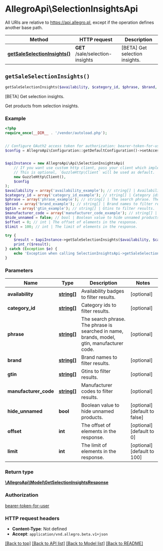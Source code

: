 # AllegroApi\SelectionInsightsApi

All URIs are relative to https://api.allegro.pl, except if the operation defines another base path.

| Method | HTTP request | Description |
| ------------- | ------------- | ------------- |
| [**getSaleSelectionInsights()**](SelectionInsightsApi.md#getSaleSelectionInsights) | **GET** /sale/selection-insights | [BETA] Get selection insights. |


## `getSaleSelectionInsights()`

```php
getSaleSelectionInsights($availability, $category_id, $phrase, $brand, $gtin, $manufacturer_code, $hide_unnamed, $offset, $limit): \AllegroApi\Model\GetSelectionInsightsResponse
```

[BETA] Get selection insights.

Get products from selection insights.

### Example

```php
<?php
require_once(__DIR__ . '/vendor/autoload.php');


// Configure OAuth2 access token for authorization: bearer-token-for-user
$config = AllegroApi\Configuration::getDefaultConfiguration()->setAccessToken('YOUR_ACCESS_TOKEN');


$apiInstance = new AllegroApi\Api\SelectionInsightsApi(
    // If you want use custom http client, pass your client which implements `GuzzleHttp\ClientInterface`.
    // This is optional, `GuzzleHttp\Client` will be used as default.
    new GuzzleHttp\Client(),
    $config
);
$availability = array('availability_example'); // string[] | Availability badges to filter results.
$category_id = array('category_id_example'); // string[] | Category ids to filter results.
$phrase = array('phrase_example'); // string[] | The search phrase. The phrase is searched in name, brands, model, gtin, manufacturer code.
$brand = array('brand_example'); // string[] | Brand names to filter results.
$gtin = array('gtin_example'); // string[] | Gtins to filter results.
$manufacturer_code = array('manufacturer_code_example'); // string[] | Manufacturer codes to filter results.
$hide_unnamed = false; // bool | Boolean value to hide unnamed products.
$offset = 0; // int | The offset of elements in the response.
$limit = 100; // int | The limit of elements in the response.

try {
    $result = $apiInstance->getSaleSelectionInsights($availability, $category_id, $phrase, $brand, $gtin, $manufacturer_code, $hide_unnamed, $offset, $limit);
    print_r($result);
} catch (Exception $e) {
    echo 'Exception when calling SelectionInsightsApi->getSaleSelectionInsights: ', $e->getMessage(), PHP_EOL;
}
```

### Parameters

| Name | Type | Description  | Notes |
| ------------- | ------------- | ------------- | ------------- |
| **availability** | [**string[]**](../Model/string.md)| Availability badges to filter results. | [optional] |
| **category_id** | [**string[]**](../Model/string.md)| Category ids to filter results. | [optional] |
| **phrase** | [**string[]**](../Model/string.md)| The search phrase. The phrase is searched in name, brands, model, gtin, manufacturer code. | [optional] |
| **brand** | [**string[]**](../Model/string.md)| Brand names to filter results. | [optional] |
| **gtin** | [**string[]**](../Model/string.md)| Gtins to filter results. | [optional] |
| **manufacturer_code** | [**string[]**](../Model/string.md)| Manufacturer codes to filter results. | [optional] |
| **hide_unnamed** | **bool**| Boolean value to hide unnamed products. | [optional] [default to false] |
| **offset** | **int**| The offset of elements in the response. | [optional] [default to 0] |
| **limit** | **int**| The limit of elements in the response. | [optional] [default to 100] |

### Return type

[**\AllegroApi\Model\GetSelectionInsightsResponse**](../Model/GetSelectionInsightsResponse.md)

### Authorization

[bearer-token-for-user](../../README.md#bearer-token-for-user)

### HTTP request headers

- **Content-Type**: Not defined
- **Accept**: `application/vnd.allegro.beta.v1+json`

[[Back to top]](#) [[Back to API list]](../../README.md#endpoints)
[[Back to Model list]](../../README.md#models)
[[Back to README]](../../README.md)
